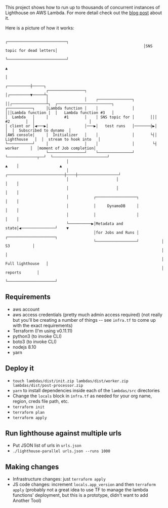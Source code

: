 This project shows how to run up to thousands of concurrent
instances of Lighthouse on AWS Lambda. For more detail check out the
[blog post](https://stuartsandine.com/lighthouse-lambda-parallel) about it.

Here is a picture of how it works:

```
                                                             ┌──────────────────────────┐                       
                                                             │SNS topic for dead letters│                       
                                                             └──────────────────────────┘                       
                                                                           ▲                                    
                                                                           │                                    
                                                                ┌──────────┼─────┐                              
                  ┌────────────────┐                            │┌─────────▼─────┴┐                             
                  │                │    ┌───────────────┐       ││┌───────────────┴┐  ┌────────────────────────┐
┌───────────┐     │Lambda function │    │               │       │││Lambda function │  │   Lambda function #3   │
│  Lambda   │     │       #1       │    │ SNS topic for │       │││       #2       │  │                        │
│ client or │◀───▶│                │───▶│   test runs   │───────┼▶│                │  │  Subscribed to dynamo  │
│AWS console│     │  Initializer   │    │               │       └┤│   Lighthouse   │  │  stream to hook into   │
└───────────┘     │                │    │               │        └┤     worker     │  │moment of Job completion│
                  └────────────────┘    └───────────────┘         └─────────────┬──┘  └────────────────────────┘
                           │                                               ▲    │                  ▲            
                           │                     ┌─────────────────────────┼────┼──────────────────┘            
                           │                     │                         │    │                               
                           │                     │                         │    │                               
                           │           ┌──────────────────┐                │    │                               
                           │           │     DynamoDB     │                │    │                               
                           │           │                  │                │    │                               
                           └──────────▶│Metadata and state│◀───────────────┘    ▼                               
                                       │for Jobs and Runs │          ┌─────────────────────┐                    
                                       └──────────────────┘          │         S3          │                    
                                                                     │                     │                    
                                                                     │   Full lighthouse   │                    
                                                                     │       reports       │                    
                                                                     └─────────────────────┘                    
```

## Requirements

- aws account
- aws access credentials (pretty much admin access required) (not really but you'll be creating a number of things -- see `infra.tf` to come up with the exact requirements)
- Terraform (I'm using v0.11.11)
- python3 (to invoke CLI)
- boto3 (to invoke CLI)
- nodejs 8.10
- yarn

## Deploy it

- `touch lambdas/dist/init.zip lambdas/dist/worker.zip lambdas/dist/post-processor.zip`
- `yarn` to install dependencies inside each of the `lambdas/src` directories
- Change the `locals` block in `infra.tf` as needed for your org name, region, creds file path, etc.
- `terraform init`
- `terraform plan`
- `terraform apply`

## Run lighthouse against multiple urls

- Put JSON list of urls in `urls.json`
- `./lighthouse-parallel urls.json --runs 1000`

## Making changes
- Infrastructure changes: just `terraform apply`
- JS code changes: increment `locals.app_version` and then `terraform apply` (probably not a great idea to use TF to manage the lambda functions' deployment, but this is a prototype, didn't want to add Another Tool)
